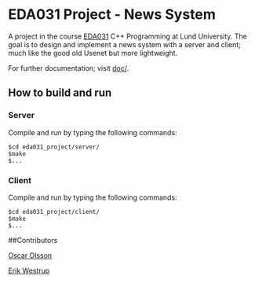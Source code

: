 # EDA031 Project - News System
A project in the course [EDA031](http://cs.lth.se/eda031) C++ Programming at Lund University. The goal is to design and implement a news system with a server and client; much like the good old Usenet but more lightweight. 

For further documentation; visit [doc/](https://github.com/erikw/eda031_project/tree/master/doc).

## How to build and run
### Server
Compile and run by typing the following commands:

	$cd eda031_project/server/
	$make
	$...


### Client
Compile and run by typing the following commands:

	$cd eda031_project/client/
	$make
	$...


##Contributors

[Oscar Olsson](https://github.com/DrunkenInfant)

[Erik Westrup](https://github.com/erikw)
